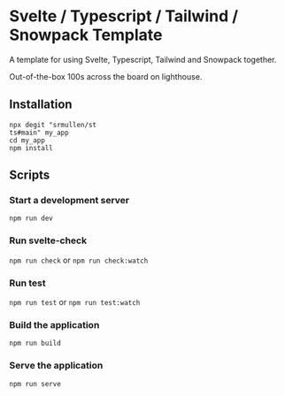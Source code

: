 Svelte / Typescript / Tailwind / Snowpack Template
==================================================

A template for using Svelte, Typescript, Tailwind and Snowpack together.

Out-of-the-box 100s across the board on lighthouse.

Installation
------------

```
npx degit "srmullen/st
ts#main" my_app
cd my_app
npm install
```

Scripts
-------

### Start a development server

`npm run dev`

### Run svelte-check

`npm run check`
or
`npm run check:watch`

### Run test

`npm run test`
or
`npm run test:watch`

### Build the application

`npm run build`

### Serve the application

`npm run serve`
